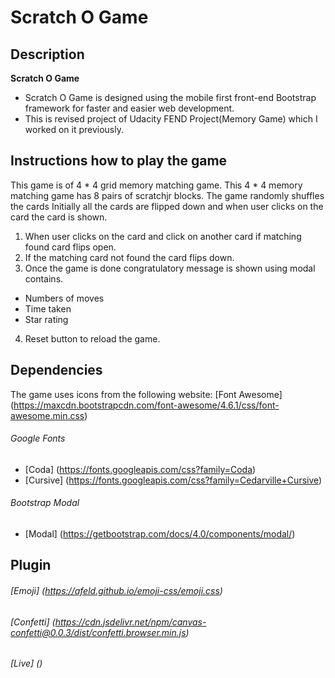 # Scratch O Game

## Description
**Scratch O Game**  
- Scratch O Game is designed using the mobile first front-end Bootstrap framework for faster and easier web development.
- This is revised project of Udacity FEND Project(Memory Game) which I worked on it previously.

## Instructions how to play the game
This game is of 4 * 4 grid memory matching game. This 4 * 4 memory matching game has 8 pairs of scratchjr blocks.
The game randomly shuffles the cards
Initially all the cards are flipped down and when user clicks on the card the card is shown. 

1. When user clicks on the card and click on another card if matching found card flips open.
2. If the matching card not found the card flips down. 
3. Once the game is done congratulatory message is shown using modal contains.
 - Numbers of moves
 - Time taken
 - Star rating
4. Reset button to reload the game.


## Dependencies
The game uses icons from the following website:
[Font Awesome] (https://maxcdn.bootstrapcdn.com/font-awesome/4.6.1/css/font-awesome.min.css)

###### Google Fonts
- [Coda] (https://fonts.googleapis.com/css?family=Coda)
- [Cursive] (https://fonts.googleapis.com/css?family=Cedarville+Cursive)

###### Bootstrap Modal
- [Modal] (https://getbootstrap.com/docs/4.0/components/modal/)

## Plugin

###### [Emoji] (https://afeld.github.io/emoji-css/emoji.css)

###### [Confetti] (https://cdn.jsdelivr.net/npm/canvas-confetti@0.0.3/dist/confetti.browser.min.js)

###### [Live] ()
